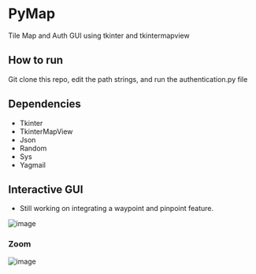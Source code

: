 # PyMap

Tile Map and Auth GUI using tkinter and tkintermapview 

## How to run

Git clone this repo, edit the path strings, and run the authentication.py file 

## Dependencies

- Tkinter
- TkinterMapView
- Json 
- Random
- Sys
- Yagmail 

## Interactive GUI 

- Still working on integrating a waypoint and pinpoint feature. 

![image](https://user-images.githubusercontent.com/74515743/169619317-12248620-e6b8-452d-93bb-78fa235a597c.png)


### Zoom

![image](https://user-images.githubusercontent.com/74515743/169619356-9b76806b-1064-4372-a193-2fc782ba9dc2.png)



